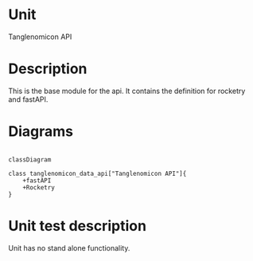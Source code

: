 # Unit

Tanglenomicon API

# Description

This is the base module for the api. It contains the definition for rocketry and fastAPI.

# Diagrams


```mermaid

classDiagram

class tanglenomicon_data_api["Tanglenomicon API"]{
    +fastAPI
    +Rocketry
}
```

# Unit test description

Unit has no stand alone functionality.